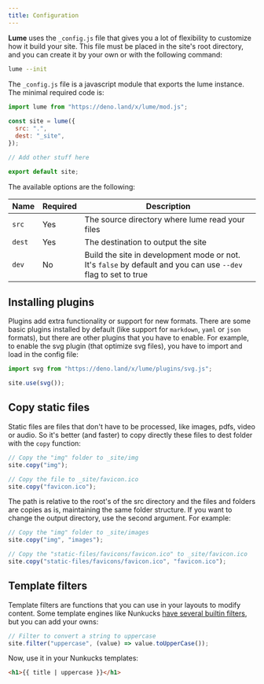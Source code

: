 ```yaml
---
title: Configuration
---
```


**Lume** uses the `_config.js` file that gives you a lot of flexibility to customize how it build your site. This file must be placed in the site's root directory, and you can create it by your own or with the following command:

```sh
lume --init
```

The `_config.js` file is a javascript module that exports the lume instance. The minimal required code is:

```js
import lume from "https://deno.land/x/lume/mod.js";
  
const site = lume({
  src: ".",
  dest: "_site",
});

// Add other stuff here

export default site;
```

The available options are the following:

Name   | Required | Description
-------|----------|------------
`src`  | Yes      | The source directory where lume read your files
`dest` | Yes      | The destination to output the site
`dev`  | No       | Build the site in development mode or not. It's `false` by default and you can use `--dev` flag to set to true

## Installing plugins

Plugins add extra functionality or support for new formats. There are some basic plugins installed by default (like support for `markdown`, `yaml` or `json` formats), but there are other plugins that you have to enable. For example, to enable the svg plugin (that optimize svg files), you have to import and load in the config file:

```js
import svg from "https://deno.land/x/lume/plugins/svg.js";

site.use(svg());
```

## Copy static files

Static files are files that don't have to be processed, like images, pdfs, video or audio. So it's better (and faster) to copy directly these files to dest folder with the `copy` function:

```js
// Copy the "img" folder to _site/img
site.copy("img");

// Copy the file to _site/favicon.ico
site.copy("favicon.ico");
```

The path is relative to the root's of the src directory and the files and folders are copies as is, maintaining the same folder structure. If you want to change the output directory, use the second argument. For example:

```js
// Copy the "img" folder to _site/images
site.copy("img", "images");

// Copy the "static-files/favicons/favicon.ico" to _site/favicon.ico
site.copy("static-files/favicons/favicon.ico", "favicon.ico");
```

## Template filters

Template filters are functions that you can use in your layouts to modify content. Some template engines like Nunkucks [have several builtin filters](https://mozilla.github.io/nunjucks/templating.html#builtin-filters), but you can add your owns:

```js
// Filter to convert a string to uppercase
site.filter("uppercase", (value) => value.toUpperCase());
```

Now, use it in your Nunkucks templates:

```html
<h1>{{ title | uppercase }}</h1>
```
